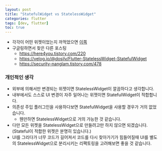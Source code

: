 ```yaml
---
layout: post
title: "StatefulWidget vs StatelessWidget"
categories: flutter
tags: [dev, flutter]
toc: true
---
```


- 각각이 어떤 위젯이었는지 까먹었으면 [이쪽](https://boring-km.github.io/2022/02/08/flutter/ui/flutter-ui1/#StatefulWidget-StatelessWidget-Scaffold)
- 구글링하면서 찾은 다른 포스팅
  - https://here4you.tistory.com/220
  - https://velog.io/@dosilv/Flutter-StatelessWidget-StatefulWidget
  - https://security-nanglam.tistory.com/478

### 개인적인 생각
- 외부에 의해서만 변경되는 위젯이면 StatelessWidget이 깔끔하다고 생각합니다.
- 내부에서도 스스로 UI 변경이 자주 일어나는 위젯이면 StatefulWidget이 적합합니다.
- 의존성 주입 플러그인을 사용하다보면 StatefulWidget을 사용할 경우가 거의 없었습니다.
  - 웬만하면 StatelessWidget으로 거의 가능한 것 같습니다.
- 다만 모든 위젯을 StatelessWidget으로 만들려고만 하지 않으면 되겠습니다. (Stateful이 적합한 위젯은 분명히 있습니다.)
- UI를 그리다가 너무 코드가 길어져서 코드를 다시 찾아가기가 힘들어질때 UI를 별도의 StatelessWidget으로 분리시키는 리팩토링을 고려해보면 좋을 것 같습니다.